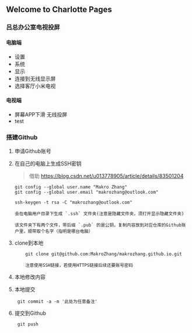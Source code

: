 ## Welcome to Charlotte Pages

### 吕总办公室电视投屏

#### 电脑端

- 设置
- 系统
- 显示
- 连接到无线显示屏
- 选择客厅小米电视

#### 电视端

- 屏幕APP下滑 无线投屏
- test


### 搭建Github

1. 申请Github账号

2. 在自己的电脑上生成SSH密钥
    >借助 https://blog.csdn.net/u013778905/article/details/83501204

    ````
    git config --global user.name "Makro Zhang"
    git config --global user.email "makrozhang@outlook.com"

    ssh-keygen -t rsa -C "makrozhang@outlook.com"

    会在电脑用户目录下生成 `.ssh` 文件夹(注意是隐藏文件夹，须打开显示隐藏文件夹)

    该文件夹下有两个文件，带后缀 `.pub` 的是公钥，复制内容放到对应仓库的Github账户里，顺带取个名字（指明是哪台电脑）

3. clone到本地

    ````
        git clone git@github.com:MakroZhang/makrozhang.github.io.git

        注意使用SSH链接，若使用HTTPS链接后续还要账号密码

4. 本地修改内容

5. 本地提交

        git commit -a -m '此处为任意备注'

6. 提交到Github

        git push